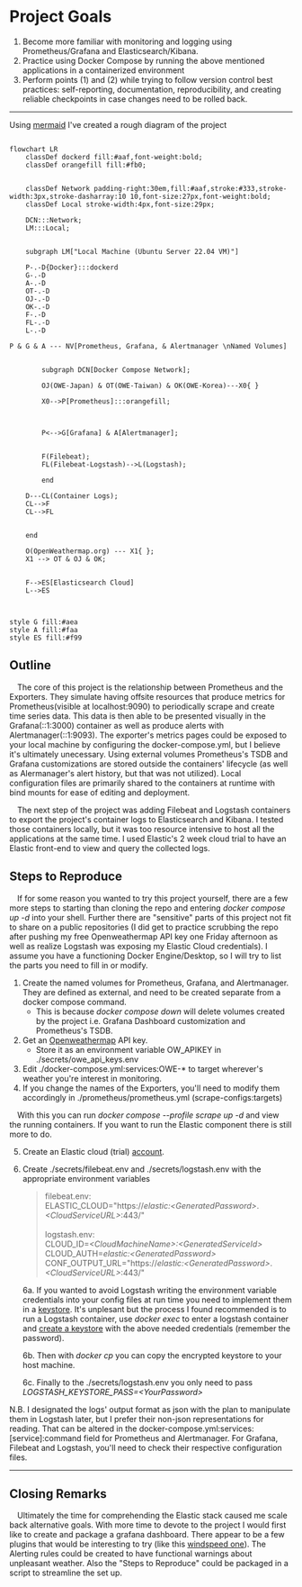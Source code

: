 # Project Goals
1.  Become more familiar with monitoring and logging using Prometheus/Grafana and Elasticsearch/Kibana.
2.  Practice using Docker Compose by running the above mentioned applications in a containerized environment
3.  Perform points (1) and (2) while trying to follow version control best practices: self-reporting, documentation, reproducibility, and creating reliable checkpoints in case changes need to be rolled back.

---

Using [mermaid](https://github.com/mermaid-js/mermaid) I've created a rough diagram of the project

```mermaid

flowchart LR
    classDef dockerd fill:#aaf,font-weight:bold;
    classDef orangefill fill:#fb0;
    

    classDef Network padding-right:30em,fill:#aaf,stroke:#333,stroke-width:3px,stroke-dasharray:10 10,font-size:27px,font-weight:bold;
    classDef Local stroke-width:4px,font-size:29px;

    DCN:::Network;
    LM:::Local;


    subgraph LM["Local Machine (Ubuntu Server 22.04 VM)"]

    P-.-D{Docker}:::dockerd
    G-.-D
    A-.-D
    OT-.-D
    OJ-.-D
    OK-.-D
    F-.-D
    FL-.-D
    L-.-D

P & G & A --- NV[Prometheus, Grafana, & Alertmanager \nNamed Volumes]


        subgraph DCN[Docker Compose Network];

        OJ(OWE-Japan) & OT(OWE-Taiwan) & OK(OWE-Korea)---X0{ }
        
        X0-->P[Prometheus]:::orangefill;



        P<-->G[Grafana] & A[Alertmanager];
        
        
        F(Filebeat);
        FL(Filebeat-Logstash)-->L(Logstash);

        end

    D---CL(Container Logs);
    CL-->F
    CL-->FL


    end

    O(OpenWeathermap.org) --- X1{ };
    X1 --> OT & OJ & OK;


    F-->ES[Elasticsearch Cloud]
    L-->ES



style G fill:#aea
style A fill:#faa
style ES fill:#f99
```
## Outline
&emsp;The core of this project is the relationship between Prometheus and the Exporters. They simulate having offsite resources that produce metrics for Prometheus(visible at localhost:9090) to periodically scrape and create time series data. This data is then able to be presented visually in the Grafana(::1:3000) container as well as produce alerts with Alertmanager(::1:9093). The exporter's metrics pages could be exposed to your local machine by configuring the docker-compose.yml, but I believe it's ultimately unecessary. Using external volumes Prometheus's TSDB and Grafana customizations are stored outside the containers' lifecycle (as well as Alermanager's alert history, but that was not utilized). Local configuration files are primarily shared to the containers at runtime with bind mounts for ease of editing and deployment.

&emsp;The next step of the project was adding Filebeat and Logstash containers to export the project's container logs to Elasticsearch and Kibana. I tested those containers locally, but it was too resource intensive to host all the applications at the same time. I used Elastic's 2 week cloud trial to have an Elastic front-end to view and query the collected logs.
## Steps to Reproduce
&emsp;If for some reason you wanted to try this project yourself, there are a few more steps to starting than cloning the repo and entering *docker compose up -d* into your shell. Further there are "sensitive" parts of this project not fit to share on a public repositories (I did get to practice scrubbing the repo after pushing my free Openweathermap API key one Friday afternoon as well as realize Logstash was exposing my Elastic Cloud credentials). I assume you have a functioning Docker Engine/Desktop, so I will try to list the parts you need to fill in or modify.

1. Create the named volumes for Prometheus, Grafana, and Alertmanager. They are defined as external, and need to be created separate from a docker compose command.
    - This is because *docker compose down* will delete volumes created by the project i.e. Grafana Dashboard customization and Prometheus's TSDB.
2. Get an [Openweathermap](https://openweathermap.org/) API key.
    - Store it as an environment variable OW_APIKEY in ./secrets/owe_api_keys.env
3. Edit ./docker-compose.yml:services:OWE-* to target wherever's weather you're interest in monitoring.
4. If you change the names of the Exporters, you'll need to modify them accordingly in ./prometheus/prometheus.yml (scrape-configs:targets)

&emsp;With this you can run *docker compose --profile scrape up -d* and view the running containers. If you want to run the Elastic component there is still more to do.

5. Create an Elastic cloud (trial) [account](https://www.elastic.co/cloud/).

6. Create ./secrets/filebeat.env and ./secrets/logstash.env with the appropriate environment variables
    > filebeat.env: <br> ELASTIC_CLOUD="https://*elastic:\<GeneratedPassword\>*.*\<CloudServiceURL\>*:443/" <br><br>
    > logstash.env: <br> CLOUD_ID=*\<CloudMachineName\>:\<GeneratedServiceId\>* <br> CLOUD_AUTH=*elastic:\<GeneratedPassword\>* <br> CONF_OUTPUT_URL="https://*elastic:\<GeneratedPassword\>*.*\<CloudServiceURL\>*:443/"

    6a. If you wanted to avoid Logstash writing the environment variable credentials into your config files at run time you need to implement them in a [keystore](https://www.elastic.co/guide/en/logstash/current/keystore.html). It's unplesant but the process I found recommended is to run a Logstash container, use *docker exec* to enter a logstash container and [create a keystore](https://www.elastic.co/guide/en/logstash/current/keystore.html#creating-keystore) with the above needed credentials (remember the password).
    
    6b. Then with *docker cp* you can copy the encrypted keystore to your host machine.
    
    6c. Finally to the ./secrets/logstash.env you only need to pass *LOGSTASH_KEYSTORE_PASS=\<YourPassword\>*

N.B. I designated the logs' output format as json with the plan to manipulate them in Logstash later, but I prefer their non-json representations for reading. That can be altered in the docker-compose.yml:services:[service]:command field for Prometheus and Alertmanager. For Grafana, Filebeat and Logstash, you'll need to check their respective configuration files. 

---

## Closing Remarks
&emsp;Ultimately the time for comprehending the Elastic stack caused me scale back alternative goals. With more time to devote to the project I would first like to create and package a grafana dashboard. There appear to be a few plugins that would be interesting to try (like this [windspeed one](https://grafana.com/grafana/plugins/fatcloud-windrose-panel/)). The Alerting rules could be created to have functional warnings about unpleasant weather. Also the "Steps to Reproduce" could be packaged in a script to streamline the set up.
